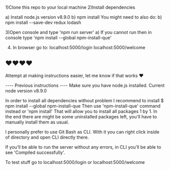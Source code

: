 1)Clone this repo to your local machine
2)Install dependencies

   a) Install node.js version v8.9.0
   b) npm install
   You might need to also do:
   b) npm install --save-dev redux lodash

3)Open console and type 'npm run server'
    a) If you cannot run then in console type 'npm install --global npm-install-que'
    
4) In browser go to:
   localhost:5000/login
   localhost:5000/welcome
   
❤❤❤❤
----------------
Attempt at making instructions easier, let me know if that works ❤

---- Previous instructions ----
Make sure you have node.js installed. 
Current node version v8.9.0

In order to install all dependencies without problem I recommend to install 
$ npm install --global npm-install-que
Then use 'npm-install-que' command instead or 'npm install'
That will allow you to install all packages 1 by 1.
In the end there are might be some uninstalled packages left, you'll have to manually install them as usual.

I personally prefer to use Git Bash as CLI.
With it you can right click inside of directory and open CLI directly there.

If you'll be able to run the server without any errors, in CLI you'll be able to see
'Compiled successfully'.

To test stuff go to localhost:5000/login or localhost:5000/welcome

